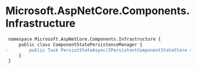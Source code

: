# Microsoft.AspNetCore.Components.Infrastructure

``` diff
 namespace Microsoft.AspNetCore.Components.Infrastructure {
     public class ComponentStatePersistenceManager {
-        public Task PersistStateAsync(IPersistentComponentStateStore store, Dispatcher dispatcher);
     }
 }
```
